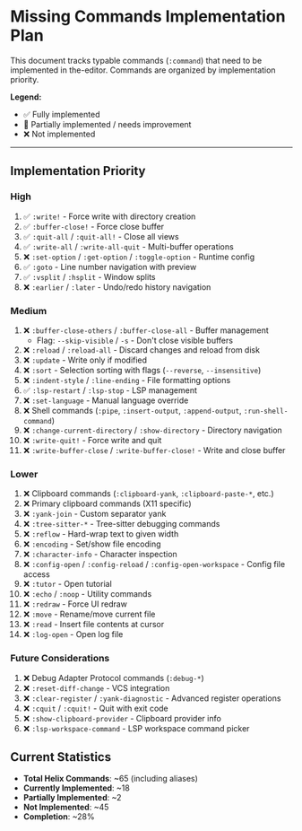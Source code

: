 # Missing Commands Implementation Plan

This document tracks typable commands (`:command`) that need to be implemented in the-editor. Commands are organized by implementation priority.

**Legend:**
- ✅ Fully implemented
- 🚧 Partially implemented / needs improvement
- ❌ Not implemented

---

## Implementation Priority

### High 

1. ✅ `:write!` - Force write with directory creation
2. ✅ `:buffer-close!` - Force close buffer
3. ✅ `:quit-all` / `:quit-all!` - Close all views
4. ✅ `:write-all` / `:write-all-quit` - Multi-buffer operations
5. ❌ `:set-option` / `:get-option` / `:toggle-option` - Runtime config
6. ✅ `:goto` - Line number navigation with preview
7. ✅ `:vsplit` / `:hsplit` - Window splits
8. ❌ `:earlier` / `:later` - Undo/redo history navigation

### Medium

1. ❌ `:buffer-close-others` / `:buffer-close-all` - Buffer management
   - Flag: `--skip-visible` / `-s` - Don't close visible buffers
2. ❌ `:reload` / `:reload-all` - Discard changes and reload from disk
3. ❌ `:update` - Write only if modified
4. ❌ `:sort` - Selection sorting with flags (`--reverse`, `--insensitive`)
5. ❌ `:indent-style` / `:line-ending` - File formatting options
6. ✅ `:lsp-restart` / `:lsp-stop` - LSP management
7. ❌ `:set-language` - Manual language override
8. ❌ Shell commands (`:pipe`, `:insert-output`, `:append-output`, `:run-shell-command`)
9. ❌ `:change-current-directory` / `:show-directory` - Directory navigation
10. ❌ `:write-quit!` - Force write and quit
11. ❌ `:write-buffer-close` / `:write-buffer-close!` - Write and close buffer

### Lower

1. ❌ Clipboard commands (`:clipboard-yank`, `:clipboard-paste-*`, etc.)
2. ❌ Primary clipboard commands (X11 specific)
3. ❌ `:yank-join` - Custom separator yank
4. ❌ `:tree-sitter-*` - Tree-sitter debugging commands
5. ❌ `:reflow` - Hard-wrap text to given width
6. ❌ `:encoding` - Set/show file encoding
7. ❌ `:character-info` - Character inspection
8. ❌ `:config-open` / `:config-reload` / `:config-open-workspace` - Config file access
9. ❌ `:tutor` - Open tutorial
10. ❌ `:echo` / `:noop` - Utility commands
11. ❌ `:redraw` - Force UI redraw
12. ❌ `:move` - Rename/move current file
13. ❌ `:read` - Insert file contents at cursor
14. ❌ `:log-open` - Open log file

### Future Considerations

1. ❌ Debug Adapter Protocol commands (`:debug-*`)
2. ❌ `:reset-diff-change` - VCS integration
3. ❌ `:clear-register` / `:yank-diagnostic` - Advanced register operations
4. ❌ `:cquit` / `:cquit!` - Quit with exit code
5. ❌ `:show-clipboard-provider` - Clipboard provider info
6. ❌ `:lsp-workspace-command` - LSP workspace command picker

## Current Statistics

- **Total Helix Commands**: ~65 (including aliases)
- **Currently Implemented**: ~18
- **Partially Implemented**: ~2
- **Not Implemented**: ~45
- **Completion**: ~28%
